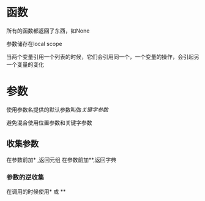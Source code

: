 # 函数
所有的函数都返回了东西，如None

参数储存在local scope

当两个变量引用一个列表的时候，它们会引用同一个，一个变量的操作，会引起另一个变量的变化

# 参数
使用参数名提供的默认参数叫做*关键字参数*

避免混合使用位置参数和关键字参数

## 收集参数
在参数前加* ,返回元组
在参数前加**,返回字典

### 参数的逆收集
在调用的时候使用* 或 **

